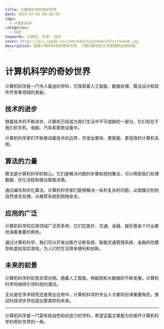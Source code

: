 ```yaml
---
title: 计算机科学的奇妙世界
date: 2023-07-03 06:20:20
tags:
  - 计算机科学
categories:
  - 科技
keywords: 计算机, 科学, 技术
cover: https://pic.imgdb.cn/item/64a1fa2a1ddac507ccf4aba0.jpg
description: 探索计算机科学的奇妙世界，了解计算机的工作原理和应用领域。
---
```


# 计算机科学的奇妙世界

计算机科学是一门令人着迷的学科，它探索着人工智能、数据处理、算法设计和软件开发等领域的奥秘。

## 技术的进步

随着技术的不断进步，计算机已经成为我们生活中不可或缺的一部分。它们存在于我们的手机、电脑、汽车和家居设备中。

计算机科学家们不断推动着技术的边界，开发出更快、更智能、更高效的计算机系统。

## 算法的力量

算法是计算机科学的核心。它们是解决问题的步骤和规则集合，可以帮助我们处理数据、优化流程和做出智能决策。

通过编写和优化算法，计算机科学家们能够解决一系列复杂的问题，从图像识别到自然语言处理，从推荐系统到网络安全。

## 应用的广泛

计算机科学的应用领域广泛而多样。它们在医疗、交通、金融、娱乐等各个行业都扮演着重要的角色。

通过计算机科学，我们可以开发出医疗诊断系统、智能交通管理系统、金融风险模型和虚拟现实游戏，为人们的生活带来便利和创新。

## 未来的前景

计算机科学的前景非常光明。随着人工智能、物联网和大数据的不断发展，计算机科学将继续引领科技的潮流。

无论是在学术研究还是商业应用中，计算机科学的专业人才都将扮演重要角色，推动科技进步并创造出更美好的未来。

---

计算机科学是一门富有挑战性和创造力的学科，希望这篇文章能为你揭开计算机科学的奇妙世界的一角。
